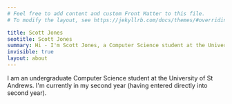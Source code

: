 ```yaml
---
# Feel free to add content and custom Front Matter to this file.
# To modify the layout, see https://jekyllrb.com/docs/themes/#overriding-theme-defaults

title: Scott Jones
seotitle: Scott Jones
summary: Hi - I'm Scott Jones, a Computer Science student at the University of St Andrews
invisible: true
layout: about
---
```


I am an undergraduate Computer Science student at the University of St Andrews. I'm currently in my second year (having entered directly into second year).
